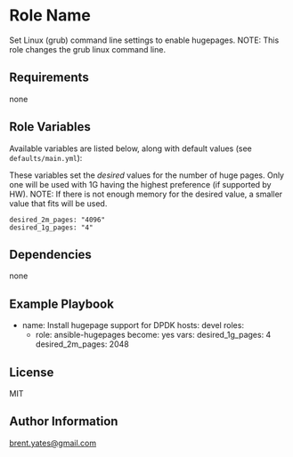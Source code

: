 Role Name
=========

Set Linux (grub) command line settings to enable hugepages.
NOTE: This role changes the grub linux command line.

Requirements
------------

none

Role Variables
--------------

Available variables are listed below, along with default values (see `defaults/main.yml`):

These variables set the _desired_ values for the number of huge pages.
Only one will be used with 1G having the highest preference (if supported by HW).
NOTE: If there is not enough memory for the desired value, a smaller value that fits
      will be used.

    desired_2m_pages: "4096"
    desired_1g_pages: "4"

Dependencies
------------

none

Example Playbook
----------------

- name: Install hugepage support for DPDK
  hosts: devel
  roles:
    - role: ansible-hugepages
      become: yes
      vars:
        desired_1g_pages: 4
        desired_2m_pages: 2048

License
-------

MIT

Author Information
------------------

brent.yates@gmail.com

